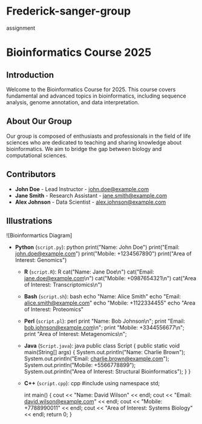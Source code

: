 # Frederick-sanger-group
assignment
# Bioinformatics Course 2025

## Introduction
Welcome to the Bioinformatics Course for 2025. This course covers fundamental and advanced topics in bioinformatics, including sequence analysis, genome annotation, and data interpretation.

## About Our Group
Our group is composed of enthusiasts and professionals in the field of life sciences who are dedicated to teaching and sharing knowledge about bioinformatics. We aim to bridge the gap between biology and computational sciences.

## Contributors
- **John Doe** - Lead Instructor - [john.doe@example.com](mailto:john.doe@example.com)  
- **Jane Smith** - Research Assistant - [jane.smith@example.com](mailto:jane.smith@example.com)  
- **Alex Johnson** - Data Scientist - [alex.johnson@example.com](mailto:alex.johnson@example.com)

## Illustrations
![Bioinformartics Diagram]

- **Python** (`script.py`):
    python
    print("Name: John Doe")
    print("Email: john.doe@example.com")
    print("Mobile: +1234567890")
    print("Area of Interest: Genomics")
    
  - **R** (`script.R`):
    R
    cat("Name: Jane Doe\n")
    cat("Email: jane.doe@example.com\n")
    cat("Mobile: +0987654321\n")
    cat("Area of Interest: Transcriptomics\n")
    
  - **Bash** (`script.sh`):
    bash
    echo "Name: Alice Smith"
    echo "Email: alice.smith@example.com"
    echo "Mobile: +1122334455"
    echo "Area of Interest: Proteomics"
    
  - **Perl** (`script.pl`):
    perl
    print "Name: Bob Johnson\n";
    print "Email: bob.johnson@example.com\n";
    print "Mobile: +3344556677\n";
    print "Area of Interest: Metagenomics\n";
    
  - **Java** (`Script.java`):
    java
    public class Script {
        public static void main(String[] args) {
            System.out.println("Name: Charlie Brown");
            System.out.println("Email: charlie.brown@example.com");
            System.out.println("Mobile: +5566778899");
            System.out.println("Area of Interest: Structural Bioinformatics");
        }
    }
    
  - **C++** (`script.cpp`):
    cpp
    #include <iostream>
    using namespace std;

    int main() {
        cout << "Name: David Wilson" << endl;
        cout << "Email: david.wilson@example.com" << endl;
        cout << "Mobile: +7788990011" << endl;
        cout << "Area of Interest: Systems Biology" << endl;
        return 0;
    }
    



